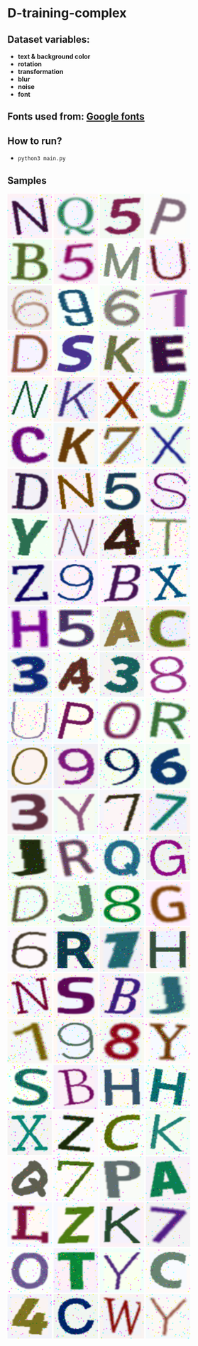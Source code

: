# D-training-complex

## Dataset variables:
 - **text & background color**
 - **rotation**
 - **transformation**
 - **blur**
 - **noise**
 - **font**

## Fonts used from: [Google fonts](https://fonts.google.com/)

## How to run?
 - `python3 main.py`

## Samples
<img src="./data/Sample024/N_703_Manrope.png" width="100"> <img src="./data/Sample027/Q_994_Libre Caslon Text.png" width="100">
<img src="./data/Sample006/5_128_Source Sans Pro.png" width="100">
<img src="./data/Sample026/P_871_DM Sans.png" width="100">
<img src="./data/Sample012/B_452_NanumMyeongjo.png" width="100">
<img src="./data/Sample006/5_656_Source Sans Pro.png" width="100">
<img src="./data/Sample023/M_944_Mulish.png" width="100">
<img src="./data/Sample031/U_633_Tajawal.png" width="100">
<img src="./data/Sample007/6_909_Darker Grotesque.png" width="100">
<img src="./data/Sample010/9_535_Karantina.png" width="100">
<img src="./data/Sample007/6_586_Balsamiq Sans.png" width="100">
<img src="./data/Sample002/1_519_Manrope.png" width="100">
<img src="./data/Sample014/D_487_Mulish.png" width="100">
<img src="./data/Sample029/S_215_Kanit.png" width="100">
<img src="./data/Sample021/K_662_Mulish.png" width="100">
<img src="./data/Sample015/E_142_Open Sans.png" width="100">
<img src="./data/Sample024/N_865_Source Sans Pro.png" width="100">
<img src="./data/Sample021/K_453_Oswald.png" width="100">
<img src="./data/Sample034/X_425_Catamaran.png" width="100">
<img src="./data/Sample020/J_287_DM Sans.png" width="100">
<img src="./data/Sample013/C_724_Signika.png" width="100">
<img src="./data/Sample021/K_975_Oswald.png" width="100">
<img src="./data/Sample008/7_328_IBM Plex Serif.png" width="100">
<img src="./data/Sample034/X_359_Oswald.png" width="100">
<img src="./data/Sample014/D_989_IBM Plex Serif.png" width="100">
<img src="./data/Sample024/N_166_Mulish.png" width="100">
<img src="./data/Sample006/5_25_DM Sans.png" width="100">
<img src="./data/Sample029/S_615_Manrope.png" width="100">
<img src="./data/Sample035/Y_514_Saira Condensed.png" width="100">
<img src="./data/Sample024/N_597_Source Sans Pro.png" width="100">
<img src="./data/Sample005/4_791_Kanit.png" width="100">
<img src="./data/Sample030/T_439_Catamaran.png" width="100">
<img src="./data/Sample036/Z_577_Slabo 27px.png" width="100">
<img src="./data/Sample010/9_288_Mulish.png" width="100">
<img src="./data/Sample012/B_291_IBM Plex Serif.png" width="100">
<img src="./data/Sample034/X_396_Andada.png" width="100">
<img src="./data/Sample018/H_196_Ubuntu.png" width="100">
<img src="./data/Sample006/5_191_Mulish.png" width="100">
<img src="./data/Sample011/A_515_Kanit.png" width="100">
<img src="./data/Sample013/C_90_Open Sans.png" width="100">
<img src="./data/Sample004/3_834_Open Sans.png" width="100">
<img src="./data/Sample011/A_220_Permanent Marker.png" width="100">
<img src="./data/Sample004/3_663_Source Sans Pro.png" width="100">
<img src="./data/Sample009/8_621_Mulish.png" width="100">
<img src="./data/Sample031/U_660_Tajawal.png" width="100">
<img src="./data/Sample026/P_810_Mulish.png" width="100">
<img src="./data/Sample001/0_743_Kanit.png" width="100">
<img src="./data/Sample028/R_948_Oxygen Mono.png" width="100">
<img src="./data/Sample025/O_84_Source Sans Pro.png" width="100">
<img src="./data/Sample010/9_483_Hind Madurai.png" width="100">
<img src="./data/Sample010/9_348_NanumMyeongjo.png" width="100">
<img src="./data/Sample007/6_493_Catamaran.png" width="100">
<img src="./data/Sample004/3_306_Kanit.png" width="100">
<img src="./data/Sample035/Y_350_Manrope.png" width="100">
<img src="./data/Sample008/7_15_NanumMyeongjo.png" width="100">
<img src="./data/Sample008/7_728_Mulish.png" width="100">
<img src="./data/Sample020/J_86_Catamaran.png" width="100">
<img src="./data/Sample028/R_386_Signika.png" width="100">
<img src="./data/Sample027/Q_209_Manrope.png" width="100">
<img src="./data/Sample017/G_291_DM Sans.png" width="100">
<img src="./data/Sample014/D_11_Ubuntu.png" width="100">
<img src="./data/Sample020/J_410_Source Sans Pro.png" width="100">
<img src="./data/Sample009/8_578_Mulish.png" width="100">
<img src="./data/Sample017/G_796_Signika.png" width="100">
<img src="./data/Sample007/6_783_Kanit.png" width="100">
<img src="./data/Sample028/R_763_Catamaran.png" width="100">
<img src="./data/Sample002/1_248_Kanit.png" width="100">
<img src="./data/Sample018/H_661_Mulish.png" width="100">
<img src="./data/Sample024/N_581_Antic Slab.png" width="100">
<img src="./data/Sample029/S_41_Saira Condensed.png" width="100">
<img src="./data/Sample012/B_901_IBM Plex Serif.png" width="100">
<img src="./data/Sample020/J_16_Saira Condensed.png" width="100">
<img src="./data/Sample002/1_698_Ubuntu.png" width="100">
<img src="./data/Sample010/9_711_Manrope.png" width="100">
<img src="./data/Sample009/8_197_Catamaran.png" width="100">
<img src="./data/Sample035/Y_969_NanumMyeongjo.png" width="100">
<img src="./data/Sample029/S_700_Signika.png" width="100">
<img src="./data/Sample012/B_805_NanumMyeongjo.png" width="100">
<img src="./data/Sample018/H_678_Kanit.png" width="100">
<img src="./data/Sample018/H_241_Mulish.png" width="100">
<img src="./data/Sample034/X_110_Kiwi Maru.png" width="100">
<img src="./data/Sample036/Z_509_Hind Madurai.png" width="100">
<img src="./data/Sample013/C_386_Kanit.png" width="100">
<img src="./data/Sample021/K_822_Mulish.png" width="100">
<img src="./data/Sample027/Q_507_Permanent Marker.png" width="100">
<img src="./data/Sample008/7_544_IBM Plex Serif.png" width="100">
<img src="./data/Sample026/P_386_Oswald.png" width="100">
<img src="./data/Sample011/A_71_Work Sans.png" width="100">
<img src="./data/Sample022/L_485_Crete Round.png" width="100">
<img src="./data/Sample036/Z_564_Ubuntu.png" width="100">
<img src="./data/Sample021/K_390_Catamaran.png" width="100">
<img src="./data/Sample008/7_124_Catamaran.png" width="100">
<img src="./data/Sample025/O_225_Catamaran.png" width="100">
<img src="./data/Sample030/T_204_Kanit.png" width="100">
<img src="./data/Sample035/Y_259_Work Sans.png" width="100">
<img src="./data/Sample013/C_242_Hind Madurai.png" width="100">
<img src="./data/Sample005/4_522_Saira Condensed.png" width="100">
<img src="./data/Sample013/C_548_Manrope.png" width="100">
<img src="./data/Sample033/W_189_Amethysta.png" width="100">
<img src="./data/Sample035/Y_489_Manrope.png" width="100">
